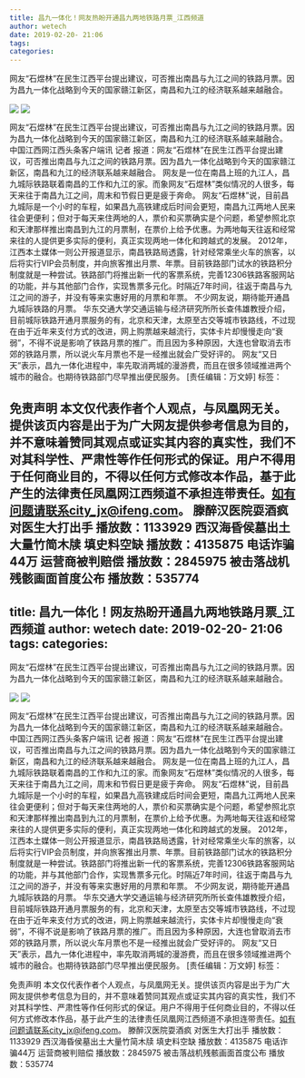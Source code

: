 ```yaml
---
title: 昌九一体化！网友热盼开通昌九两地铁路月票_江西频道
author: wetech
date: 2019-02-20- 21:06
tags: 
categories: 
---
```

网友“石煜林”在民生江西平台提出建议，可否推出南昌与九江之间的铁路月票。因为昌九一体化战略到今天的国家赣江新区，南昌和九江的经济联系越来越融合。
<!-- more -->
                
<img align="center" border="0" src="http://p3.ifengimg.com/a/2019_08/a451d781d28d1d2_size165_w500_h285.jpg" />
                
<img align="center" border="0" src="http://p2.ifengimg.com/a/2016/0810/204c433878d5cf9size1_w16_h16.png" />
                
            
网友“石煜林”在民生江西平台提出建议，可否推出南昌与九江之间的铁路月票。因为昌九一体化战略到今天的国家赣江新区，南昌和九江的经济联系越来越融合。
中国江西网江西头条客户端讯 记者
报道：网友“石煜林”在民生江西平台提出建议，可否推出南昌与九江之间的铁路月票。因为昌九一体化战略到今天的国家赣江新区，南昌和九江的经济联系越来越融合。
网友是一位在南昌上班的九江人，昌九城际铁路联着南昌的工作和九江的家。而象网友“石煜林”类似情况的人很多，每天来往于南昌九江之间，周末和节假日更是疲于奔命。
网友“石煜林”说，目前昌九城际是一个小时的车程，如果昌九高铁建成后时间会更短，南昌九江两地人民来往会更便利；但对于每天来住两地的人，票价和买票确实是个问题，希望参照北京和天津那样推出南昌到九江的月票制，在票价上给予优惠。为两地每天往返和经常来往的人提供更多实际的便利，真正实现两地一体化和跨越式的发展。
2012年，江西本土媒体一则公开报道显示，南昌铁路局透露，针对经常乘坐火车的旅客，以后将实行VIP会员制度，并向旅客推出月票、年票。目前铁路部门试水的铁路积分制度就是一种尝试。铁路部门将推出新一代的客票系统，完善12306铁路客服网站的功能，并与其他部门合作，实现售票多元化。时隔近7年时间，往返于南昌与九江之间的游子，并没有等来实惠好用的月票和年票。
不少网友说，期待能开通昌九城际铁路的月票。
华东交通大学交通运输与经济研究所所长查伟雄教授介绍，目前城际铁路开通月票服务的有，北京和天津，太原至古交等城市铁路线，不过现在由于近年来支付方式的改进，网上购票越来越流行，实体卡片却慢慢走向“衰弱”，不得不说是影响了铁路月票的推广。而且因为多种原因，大连也曾取消去市郊的铁路月票，所以说火车月票也不是一经推出就会广受好评的。
网友“又日天”表示，昌九一体化进程中，率先取消两城的漫游费，而且在很多领域推进两个城市的融合。也期待铁路部门尽早推出便民服务。
[责任编辑：万文婷]
标签：
 
 
             
免责声明
本文仅代表作者个人观点，与凤凰网无关。提供该页内容是出于为广大网友提供参考信息为目的，并不意味着赞同其观点或证实其内容的真实性，我们不对其科学性、严肃性等作任何形式的保证。用户不得用于任何商业目的，不得以任何方式修改本作品，基于此产生的法律责任凤凰网江西频道不承担连带责任。如有问题请联系city_jx@ifeng.com。
滕醉汉医院耍酒疯 对医生大打出手
播放数：1133929
西汉海昏侯墓出土大量竹简木牍 填史料空缺
播放数：4135875
电话诈骗44万 运营商被判赔偿
播放数：2845975
被击落战机残骸画面首度公布
播放数：535774
---
title: 昌九一体化！网友热盼开通昌九两地铁路月票_江西频道
author: wetech
date: 2019-02-20- 21:06
tags: 
categories: 
---
网友“石煜林”在民生江西平台提出建议，可否推出南昌与九江之间的铁路月票。因为昌九一体化战略到今天的国家赣江新区，南昌和九江的经济联系越来越融合。
<!-- more -->
                
<img align="center" border="0" src="http://p3.ifengimg.com/a/2019_08/a451d781d28d1d2_size165_w500_h285.jpg" />
                
<img align="center" border="0" src="http://p2.ifengimg.com/a/2016/0810/204c433878d5cf9size1_w16_h16.png" />
                
            
网友“石煜林”在民生江西平台提出建议，可否推出南昌与九江之间的铁路月票。因为昌九一体化战略到今天的国家赣江新区，南昌和九江的经济联系越来越融合。
中国江西网江西头条客户端讯 记者
报道：网友“石煜林”在民生江西平台提出建议，可否推出南昌与九江之间的铁路月票。因为昌九一体化战略到今天的国家赣江新区，南昌和九江的经济联系越来越融合。
网友是一位在南昌上班的九江人，昌九城际铁路联着南昌的工作和九江的家。而象网友“石煜林”类似情况的人很多，每天来往于南昌九江之间，周末和节假日更是疲于奔命。
网友“石煜林”说，目前昌九城际是一个小时的车程，如果昌九高铁建成后时间会更短，南昌九江两地人民来往会更便利；但对于每天来住两地的人，票价和买票确实是个问题，希望参照北京和天津那样推出南昌到九江的月票制，在票价上给予优惠。为两地每天往返和经常来往的人提供更多实际的便利，真正实现两地一体化和跨越式的发展。
2012年，江西本土媒体一则公开报道显示，南昌铁路局透露，针对经常乘坐火车的旅客，以后将实行VIP会员制度，并向旅客推出月票、年票。目前铁路部门试水的铁路积分制度就是一种尝试。铁路部门将推出新一代的客票系统，完善12306铁路客服网站的功能，并与其他部门合作，实现售票多元化。时隔近7年时间，往返于南昌与九江之间的游子，并没有等来实惠好用的月票和年票。
不少网友说，期待能开通昌九城际铁路的月票。
华东交通大学交通运输与经济研究所所长查伟雄教授介绍，目前城际铁路开通月票服务的有，北京和天津，太原至古交等城市铁路线，不过现在由于近年来支付方式的改进，网上购票越来越流行，实体卡片却慢慢走向“衰弱”，不得不说是影响了铁路月票的推广。而且因为多种原因，大连也曾取消去市郊的铁路月票，所以说火车月票也不是一经推出就会广受好评的。
网友“又日天”表示，昌九一体化进程中，率先取消两城的漫游费，而且在很多领域推进两个城市的融合。也期待铁路部门尽早推出便民服务。
[责任编辑：万文婷]
标签：
 
 
             
免责声明
本文仅代表作者个人观点，与凤凰网无关。提供该页内容是出于为广大网友提供参考信息为目的，并不意味着赞同其观点或证实其内容的真实性，我们不对其科学性、严肃性等作任何形式的保证。用户不得用于任何商业目的，不得以任何方式修改本作品，基于此产生的法律责任凤凰网江西频道不承担连带责任。如有问题请联系city_jx@ifeng.com。
滕醉汉医院耍酒疯 对医生大打出手
播放数：1133929
西汉海昏侯墓出土大量竹简木牍 填史料空缺
播放数：4135875
电话诈骗44万 运营商被判赔偿
播放数：2845975
被击落战机残骸画面首度公布
播放数：535774
